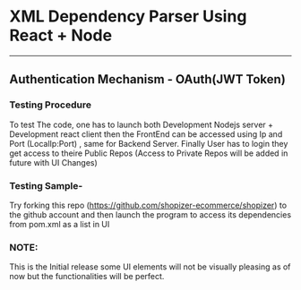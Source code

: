 # XML Dependency Parser Using React + Node  
---
## Authentication Mechanism - OAuth(JWT Token)

### Testing Procedure

To test The code, one has to launch both Development Nodejs server + Development react client
then the FrontEnd can be accessed using Ip and Port (LocalIp:Port) , same for Backend Server.
Finally User has to login they get access to theire Public Repos (Access to Private Repos will be added in future with UI Changes)

### Testing Sample-
Try forking this repo (https://github.com/shopizer-ecommerce/shopizer) to the github account and then launch the program to access its dependencies from pom.xml as a list in UI

### NOTE:
This is the Initial release some UI elements will not be visually pleasing as of now but the functionalities will be perfect.
